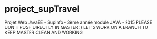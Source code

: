 # project_supTravel
Projet Web JavaEE - Supinfo - 3ème année module JAVA - 2015
PLEASE DON'T PUSH DIRECTLY IN MASTER :) LET'S WORK ON A BRANCH TO KEEP MASTER CLEAN AND WORKING
